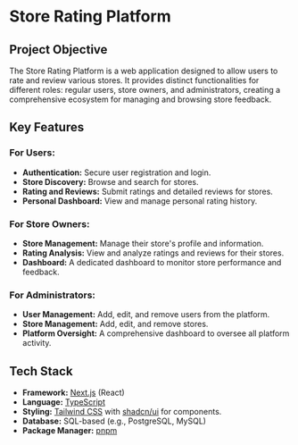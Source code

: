# Store Rating Platform

## Project Objective

The Store Rating Platform is a web application designed to allow users to rate and review various stores. It provides distinct functionalities for different roles: regular users, store owners, and administrators, creating a comprehensive ecosystem for managing and browsing store feedback.

## Key Features

### For Users:
- **Authentication:** Secure user registration and login.
- **Store Discovery:** Browse and search for stores.
- **Rating and Reviews:** Submit ratings and detailed reviews for stores.
- **Personal Dashboard:** View and manage personal rating history.

### For Store Owners:
- **Store Management:** Manage their store's profile and information.
- **Rating Analysis:** View and analyze ratings and reviews for their stores.
- **Dashboard:** A dedicated dashboard to monitor store performance and feedback.

### For Administrators:
- **User Management:** Add, edit, and remove users from the platform.
- **Store Management:** Add, edit, and remove stores.
- **Platform Oversight:** A comprehensive dashboard to oversee all platform activity.

## Tech Stack

- **Framework:** [Next.js](https.nextjs.org/) (React)
- **Language:** [TypeScript](https://www.typescriptlang.org/)
- **Styling:** [Tailwind CSS](https://tailwindcss.com/) with [shadcn/ui](https://ui.shadcn.com/) for components.
- **Database:** SQL-based (e.g., PostgreSQL, MySQL)
- **Package Manager:** [pnpm](https://pnpm.io/)
